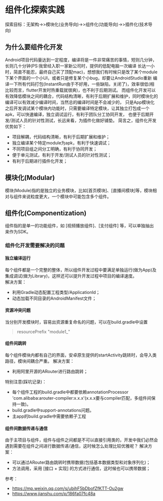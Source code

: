 # 组件化探索实践
探索目标：无架构->>模块化(业务导向)->>组件化(功能导向)->>插件化(技术导向)

## 为什么要组件化开发
Android项目代码量达到一定程度，编译将是一件非常痛苦的事情，短则几分钟，长则几十分钟(PS:我曾经入职一家新公司时，提供的低配电脑一次编译
长达一小时，简直不能忍，最终自己买了顶配mac)，想想我们有时候只是改了某个module下某个界面的一个小UI，或者只是修复某个小bug，却要让AndroidStudio重新
编译一下所有代码打包(InstantRun由于不好用，一些缺陷，关闭了)，效率很低(相比较而言，flutter开发时热重载就很爽)，也不利于后期测试。
而组件化开发可以有效降低模块之间的耦合，代码结构清晰，有利于后期扩展和维护，同时模块化的编译可以有效减少编译时间，当然总的编译时间是不会减少的，
只是App模块化之后开发调试某个模块内功能时，只需要编译特定模块，让其独立打包成一个apk，可以快速编译，独立调试运行，有利于团队分工协同开发，
也便于后期开发/测试人员的针对性测试，长远来看，为插件化做好铺垫。
简言之，组件化开发优势如下：
- 项目解耦，代码结构清晰，有利于后期扩展和维护；
- 独立编译某个特定module为apk，有利于快速调试；
- 不同项目组之间分工明确，有利于协同开发；
- 便于单元测试，有利于开发/测试人员的针对性测试；
- 有利于后期进行插件化开发；

## 模块化(Modular)
模块(Module)指的是独立的业务模块，比如[首页模块]、[直播间模块]等，模块相对与组件来说粒度更大，一个模块中可能包含多个组件。

## 组件化(Componentization)
组件指的是单一的功能组件，如 [视频播放组件]、[支付组件] 等，可以单独抽出来作为SDK。

### 组件化开发需要解决的问题
#### 独立编译运行
每个组件都是一个完整的整体，所以组件开发过程中要满足单独运行(做为App)及集成调试(做为Library)，这样还可以提升开发过程中项目的编译速度。  
解决方案：
- 利用Gradle动态配置工程类型/ApplicationId；
- 动态加载不同目录的AndroidManifest文件；

#### 资源冲突问题
当分别开发模块时，容易出资源重复命名的问题，可以在build.gradle中设置
> resourcePrefix "module1_"


#### 组件间跳转
每个组件模块内都有自己的界面，安卓原生提供的startActivity跳转时，会导入类路径，模块间耦合严重。
解决方案：
- 利用阿里开源的ARouter进行路由跳转；

特别注意(踩坑记录)：
- 每个组件工程的build.gradle中都要依赖annotationProcessor 'com.alibaba:arouter-compiler:x.x.x'(x.x.x要与compiler匹配，多组件间保持一致)。
- build.gradle中support-annotations问题。
- 主app的build.gradle中需要依赖子工程

#### 组件间数据传递与通信
由于主项目与组件，组件与组件之间都是不可以直接引用类的，开发中我们必然会遇到需要在组件之间进行数据传递/通信，这时候怎么处理比较优雅呢？
解决方案：
- 可以通过ARouter路由跳转时携带数据(包括基本数据类型和对象序列化)；
- 方法调用，采用 [接口 + 实现] 的方式进行通信，这时候也可以携带数据；

参考：
- https://mp.weixin.qq.com/s/ubihF5bDbofZfKTT-Ou2gw
- https://www.jianshu.com/p/186fa07fc48a